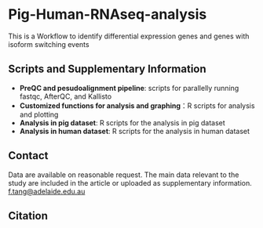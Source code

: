 # Pig-Human-RNAseq-analysis
This is a Workflow to identify differential expression genes and genes with isoform switching events

## Scripts and Supplementary Information
- **PreQC and pesudoalignment pipeline**: scripts for parallelly running fastqc, AfterQC, and Kallisto
- **Customized functions for analysis and graphing**：R scripts for analysis and plotting
- **Analysis in pig dataset**: R scripts for the analysis in pig dataset
- **Analysis in human dataset**: R scripts for the analysis in human dataset

## Contact
Data are available on reasonable request. The main data relevant to the study are included in the article or uploaded as supplementary information.
f.tang@adelaide.edu.au

## Citation
